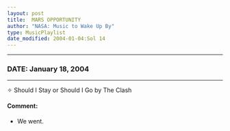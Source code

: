 ```yaml
---
layout: post
title:  MARS OPPORTUNITY
author: "NASA: Music to Wake Up By"
type: MusicPlaylist
date_modified: 2004-01-04:Sol 14
---
```


----
### DATE: January 18, 2004
----
✧ Should I Stay or Should I Go by The Clash

#### Comment:
* We went.
